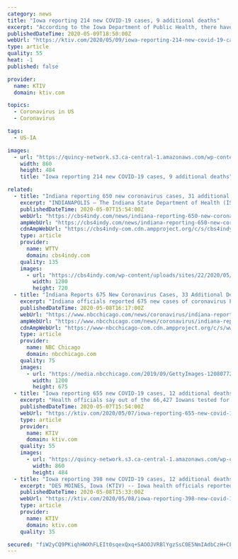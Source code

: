 ```yaml
---
category: news
title: "Iowa reporting 214 new COVID-19 cases, 9 additional deaths"
excerpt: "According to the Iowa Department of Public Health, there have been nine additional deaths due to the virus, bringing the state's total to 252. Currently, state health officials say 5,011 of Iowa's COVID-19 cases have recovered."
publishedDateTime: 2020-05-09T18:50:00Z
webUrl: "https://ktiv.com/2020/05/09/iowa-reporting-214-new-covid-19-cases-9-additional-deaths/"
type: article
quality: 55
heat: -1
published: false

provider:
  name: KTIV
  domain: ktiv.com

topics:
  - Coronavirus in US
  - Coronavirus

tags:
  - US-IA

images:
  - url: "https://quincy-network.s3.ca-central-1.amazonaws.com/wp-content/uploads/sites/4/2020/04/Iowa-COVID19-Map-1-860x484.jpg"
    width: 860
    height: 484
    title: "Iowa reporting 214 new COVID-19 cases, 9 additional deaths"

related:
  - title: "Indiana reporting 650 new coronavirus cases, 31 additional deaths"
    excerpt: "INDIANAPOLIS — The Indiana State Department of Health (ISDH) reported 650 new positive coronavirus cases since Tuesday at noon, bringing the state’s total to 22,503. ISDH also announced an"
    publishedDateTime: 2020-05-07T15:54:00Z
    webUrl: "https://cbs4indy.com/news/indiana-reporting-650-new-coronavirus-cases-31-additional-deaths/"
    ampWebUrl: "https://cbs4indy.com/news/indiana-reporting-650-new-coronavirus-cases-31-additional-deaths/amp/"
    cdnAmpWebUrl: "https://cbs4indy-com.cdn.ampproject.org/c/s/cbs4indy.com/news/indiana-reporting-650-new-coronavirus-cases-31-additional-deaths/amp/"
    type: article
    provider:
      name: WTTV
      domain: cbs4indy.com
    quality: 135
    images:
      - url: "https://cbs4indy.com/wp-content/uploads/sites/22/2020/05/0507_Featured.png?w=1280&h=720&crop=1"
        width: 1280
        height: 720
  - title: "Indiana Reports 675 New Coronavirus Cases, 33 Additional Deaths"
    excerpt: "Indiana officials reported 675 new cases of coronavirus Friday, lifting the statewide total to 23,146 with much of the state in a second phase of reopening. Indiana officials also reported 33 additional deaths as a result of the virus in the last 24 hours."
    publishedDateTime: 2020-05-08T16:17:00Z
    webUrl: "https://www.nbcchicago.com/news/coronavirus/indiana-reports-675-new-coronavirus-cases-33-additional-deaths/2268761/"
    ampWebUrl: "https://www.nbcchicago.com/news/coronavirus/indiana-reports-675-new-coronavirus-cases-33-additional-deaths/2268761/?amp"
    cdnAmpWebUrl: "https://www-nbcchicago-com.cdn.ampproject.org/c/s/www.nbcchicago.com/news/coronavirus/indiana-reports-675-new-coronavirus-cases-33-additional-deaths/2268761/?amp"
    type: article
    provider:
      name: NBC Chicago
      domain: nbcchicago.com
    quality: 75
    images:
      - url: "https://media.nbcchicago.com/2019/09/GettyImages-1208077243.jpg?resize=1200%2C675"
        width: 1200
        height: 675
  - title: "Iowa reporting 655 new COVID-19 cases, 12 additional deaths"
    excerpt: "Health officials say out of the 66,427 Iowans tested for COVID-19 a total of 55,368 of them came back negative."
    publishedDateTime: 2020-05-07T15:54:00Z
    webUrl: "https://ktiv.com/2020/05/07/iowa-reporting-655-new-covid-19-cases-12-additional-deaths/"
    type: article
    provider:
      name: KTIV
      domain: ktiv.com
    quality: 55
    images:
      - url: "https://quincy-network.s3.ca-central-1.amazonaws.com/wp-content/uploads/sites/4/2020/03/Iowa-COVID19-Map-1-860x484.jpg"
        width: 860
        height: 484
  - title: "Iowa reporting 398 new COVID-19 cases, 12 additional deaths"
    excerpt: "DES MOINES, Iowa (KTIV) -- Iowa health officials reported 398 new cases of COVID-19 on Thursday, bringing the statewide total to 11,457. According to the Iowa Department of Public Health, there have been 12 additional deaths due to the virus, bringing the state's total to 243. Currently, state health officials say 4,685 of Iowa's COVID-19 cases ..."
    publishedDateTime: 2020-05-08T15:33:00Z
    webUrl: "https://ktiv.com/2020/05/08/iowa-reporting-398-new-covid-19-cases-12-additional-deaths/"
    type: article
    provider:
      name: KTIV
      domain: ktiv.com
    quality: 35

secured: "fiW2yCQ9PKiqhHWXhFLEIt0sqexQxq+SAOOJVRBlYgzSsC0E5NmIAdbCzH+CF0nU2VX38758xcfqgHfz4NNY3eZqiLnMLG7atLavhhKhJrQyjNMq+vAlKHDfd8e/V0l1qp1ZW8CY10rBSsZj4Wg+zdztdydMPiPAb2dRYMmCh99dgemBMYq73jVRbc5+qIY164ws3r21Nf+A2KN1S3vuInEYD3QGzAugkaitorI5yVnANuM58o9Zs2/HYCGfMqodQfo0T0PJeWq8DLeYQAwUBw4JUbt5NdYOcU+MdeG0fzcRwC08bzN40qHb0wMYnbPEOwr6HQ/W15eo94BQDUFl8WUTxR5vf92c9m1sVwPE+GHupM8fyeaAUNbROmprPOQ1C3NKkH+WlX0Xi4sbkk+JHVpPsfSSUliTM4ekEwWgXb8FDWH9q/yrlp6hdloFIevT/JSgLDqPsUbqTlbBbRjFl82Vgjf3fYgDvNAkpfH4Ork=;fqK5LBZnaDO984pAt17ECw=="
---
```



